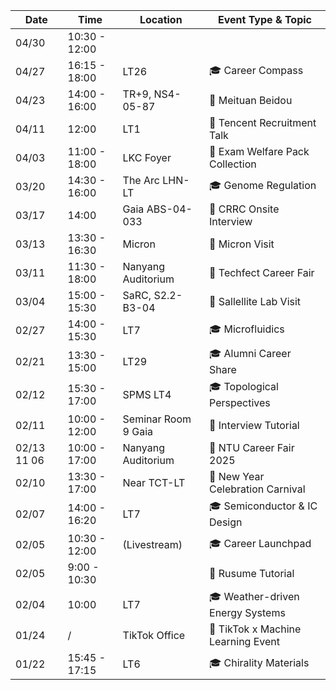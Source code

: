 
| Date        | Time          | Location            | Event Type & Topic                 |
| ----------- | ------------- | ------------------- | ---------------------------------- |
| 04/30       | 10:30 - 12:00 |                     |                                    |
| 04/27       | 16:15 - 18:00 | LT26                | 🎓 Career Compass                  |
| 04/23       | 14:00 - 16:00 | TR+9, NS4-05-87     | 👔 Meituan Beidou                  |
| 04/11       | 12:00         | LT1                 | 👔 Tencent Recruitment Talk        |
| 04/03       | 11:00 - 18:00 | LKC Foyer           | 🎀 Exam Welfare Pack Collection    |
| 03/20       | 14:30 - 16:00 | The Arc LHN-LT      | 🎓 Genome Regulation               |
| 03/17       | 14:00         | Gaia ABS-04-033     | 👔 CRRC Onsite Interview           |
| 03/13       | 13:30 - 16:30 | Micron              | 🚌 Micron Visit                    |
| 03/11       | 11:30 - 18:00 | Nanyang Auditorium  | 👔 Techfect Career Fair            |
| 03/04       | 15:00 - 15:30 | SaRC, S2.2-B3-04    | 🚌 Sallellite Lab Visit            |
| 02/27       | 14:00 - 15:30 | LT7                 | 🎓 Microfluidics                   |
| 02/21       | 13:30 - 15:00 | LT29                | 🎓 Alumni Career Share             |
| 02/12       | 15:30 - 17:00 | SPMS LT4            | 🎓 Topological Perspectives        |
| 02/11       | 10:00 - 12:00 | Seminar Room 9 Gaia | 👔 Interview Tutorial              |
| 02/13 11 06 | 10:00 - 17:00 | Nanyang Auditorium  | 👔 NTU Career Fair 2025            |
| 02/10       | 13:30 - 17:00 | Near TCT-LT         | 🎉 New Year Celebration Carnival   |
| 02/07       | 14:00 - 16:20 | LT7                 | 🎓 Semiconductor & IC Design       |
| 02/05       | 10:30 - 12:00 | (Livestream)        | 🎓 Career Launchpad                |
| 02/05       | 9:00 - 10:30  |                     | 👔 Rusume Tutorial                 |
| 02/04       | 10:00         | LT7                 | 🎓 Weather-driven Energy Systems   |
| 01/24       | /             | TikTok Office       | 🚌 TikTok x Machine Learning Event |
| 01/22       | 15:45 - 17:15 | LT6                 | 🎓 Chirality Materials             |

